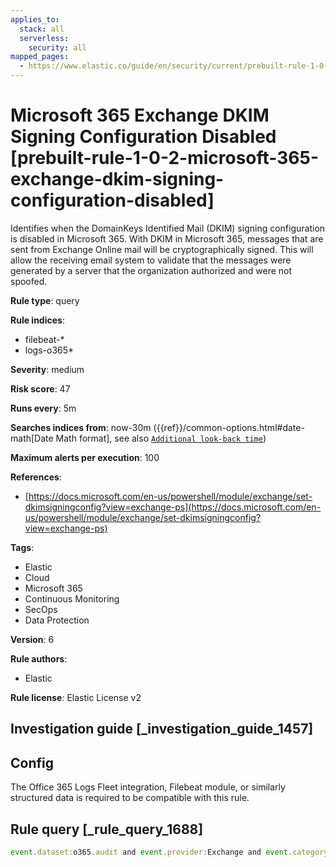 ```yaml
---
applies_to:
  stack: all
  serverless:
    security: all
mapped_pages:
  - https://www.elastic.co/guide/en/security/current/prebuilt-rule-1-0-2-microsoft-365-exchange-dkim-signing-configuration-disabled.html
---
```


# Microsoft 365 Exchange DKIM Signing Configuration Disabled [prebuilt-rule-1-0-2-microsoft-365-exchange-dkim-signing-configuration-disabled]

Identifies when the DomainKeys Identified Mail (DKIM) signing configuration is disabled in Microsoft 365. With DKIM in Microsoft 365, messages that are sent from Exchange Online mail will be cryptographically signed. This will allow the receiving email system to validate that the messages were generated by a server that the organization authorized and were not spoofed.

**Rule type**: query

**Rule indices**:

* filebeat-*
* logs-o365*

**Severity**: medium

**Risk score**: 47

**Runs every**: 5m

**Searches indices from**: now-30m ({{ref}}/common-options.html#date-math[Date Math format], see also [`Additional look-back time`](docs-content://solutions/security/detect-and-alert/create-detection-rule.md#rule-schedule))

**Maximum alerts per execution**: 100

**References**:

* [https://docs.microsoft.com/en-us/powershell/module/exchange/set-dkimsigningconfig?view=exchange-ps](https://docs.microsoft.com/en-us/powershell/module/exchange/set-dkimsigningconfig?view=exchange-ps)

**Tags**:

* Elastic
* Cloud
* Microsoft 365
* Continuous Monitoring
* SecOps
* Data Protection

**Version**: 6

**Rule authors**:

* Elastic

**Rule license**: Elastic License v2

## Investigation guide [_investigation_guide_1457]

## Config

The Office 365 Logs Fleet integration, Filebeat module, or similarly structured data is required to be compatible with this rule.

## Rule query [_rule_query_1688]

```js
event.dataset:o365.audit and event.provider:Exchange and event.category:web and event.action:"Set-DkimSigningConfig" and o365.audit.Parameters.Enabled:False and event.outcome:success
```


